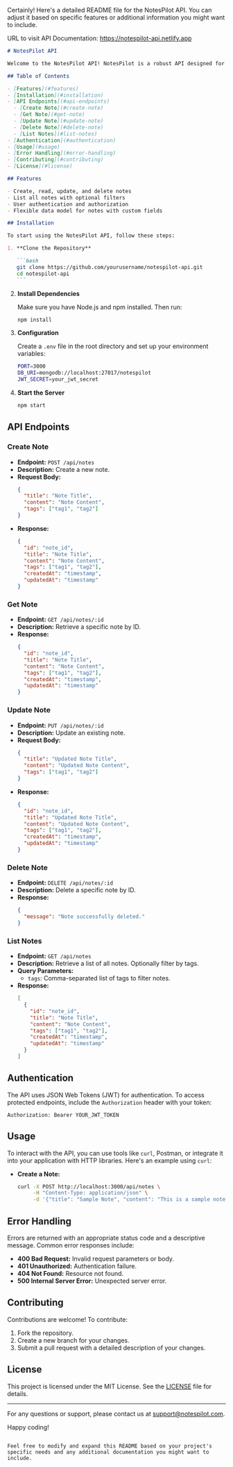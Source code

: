 Certainly! Here's a detailed README file for the NotesPilot API. You can adjust it based on specific features or additional information you might want to include.

URL to visit API Documentation: https://notespilot-api.netlify.app

````markdown
# NotesPilot API

Welcome to the NotesPilot API! NotesPilot is a robust API designed for seamless note-taking and management. This API allows developers to integrate note-taking functionalities into their applications with ease.

## Table of Contents

- [Features](#features)
- [Installation](#installation)
- [API Endpoints](#api-endpoints)
  - [Create Note](#create-note)
  - [Get Note](#get-note)
  - [Update Note](#update-note)
  - [Delete Note](#delete-note)
  - [List Notes](#list-notes)
- [Authentication](#authentication)
- [Usage](#usage)
- [Error Handling](#error-handling)
- [Contributing](#contributing)
- [License](#license)

## Features

- Create, read, update, and delete notes
- List all notes with optional filters
- User authentication and authorization
- Flexible data model for notes with custom fields

## Installation

To start using the NotesPilot API, follow these steps:

1. **Clone the Repository**

   ```bash
   git clone https://github.com/yourusername/notespilot-api.git
   cd notespilot-api
   ```
````

2. **Install Dependencies**

   Make sure you have Node.js and npm installed. Then run:

   ```bash
   npm install
   ```

3. **Configuration**

   Create a `.env` file in the root directory and set up your environment variables:

   ```bash
   PORT=3000
   DB_URI=mongodb://localhost:27017/notespilot
   JWT_SECRET=your_jwt_secret
   ```

4. **Start the Server**

   ```bash
   npm start
   ```

## API Endpoints

### Create Note

- **Endpoint:** `POST /api/notes`
- **Description:** Create a new note.
- **Request Body:**
  ```json
  {
    "title": "Note Title",
    "content": "Note Content",
    "tags": ["tag1", "tag2"]
  }
  ```
- **Response:**
  ```json
  {
    "id": "note_id",
    "title": "Note Title",
    "content": "Note Content",
    "tags": ["tag1", "tag2"],
    "createdAt": "timestamp",
    "updatedAt": "timestamp"
  }
  ```

### Get Note

- **Endpoint:** `GET /api/notes/:id`
- **Description:** Retrieve a specific note by ID.
- **Response:**
  ```json
  {
    "id": "note_id",
    "title": "Note Title",
    "content": "Note Content",
    "tags": ["tag1", "tag2"],
    "createdAt": "timestamp",
    "updatedAt": "timestamp"
  }
  ```

### Update Note

- **Endpoint:** `PUT /api/notes/:id`
- **Description:** Update an existing note.
- **Request Body:**
  ```json
  {
    "title": "Updated Note Title",
    "content": "Updated Note Content",
    "tags": ["tag1", "tag2"]
  }
  ```
- **Response:**
  ```json
  {
    "id": "note_id",
    "title": "Updated Note Title",
    "content": "Updated Note Content",
    "tags": ["tag1", "tag2"],
    "createdAt": "timestamp",
    "updatedAt": "timestamp"
  }
  ```

### Delete Note

- **Endpoint:** `DELETE /api/notes/:id`
- **Description:** Delete a specific note by ID.
- **Response:**
  ```json
  {
    "message": "Note successfully deleted."
  }
  ```

### List Notes

- **Endpoint:** `GET /api/notes`
- **Description:** Retrieve a list of all notes. Optionally filter by tags.
- **Query Parameters:**
  - `tags`: Comma-separated list of tags to filter notes.
- **Response:**
  ```json
  [
    {
      "id": "note_id",
      "title": "Note Title",
      "content": "Note Content",
      "tags": ["tag1", "tag2"],
      "createdAt": "timestamp",
      "updatedAt": "timestamp"
    }
  ]
  ```

## Authentication

The API uses JSON Web Tokens (JWT) for authentication. To access protected endpoints, include the `Authorization` header with your token:

```http
Authorization: Bearer YOUR_JWT_TOKEN
```

## Usage

To interact with the API, you can use tools like `curl`, Postman, or integrate it into your application with HTTP libraries. Here's an example using `curl`:

- **Create a Note:**

  ```bash
  curl -X POST http://localhost:3000/api/notes \
       -H "Content-Type: application/json" \
       -d '{"title": "Sample Note", "content": "This is a sample note.", "tags": ["sample"]}'
  ```

## Error Handling

Errors are returned with an appropriate status code and a descriptive message. Common error responses include:

- **400 Bad Request:** Invalid request parameters or body.
- **401 Unauthorized:** Authentication failure.
- **404 Not Found:** Resource not found.
- **500 Internal Server Error:** Unexpected server error.

## Contributing

Contributions are welcome! To contribute:

1. Fork the repository.
2. Create a new branch for your changes.
3. Submit a pull request with a detailed description of your changes.

## License

This project is licensed under the MIT License. See the [LICENSE](LICENSE) file for details.

---

For any questions or support, please contact us at [support@notespilot.com](mailto:support@notespilot.com).

Happy coding!

```

Feel free to modify and expand this README based on your project's specific needs and any additional documentation you might want to include.
```
